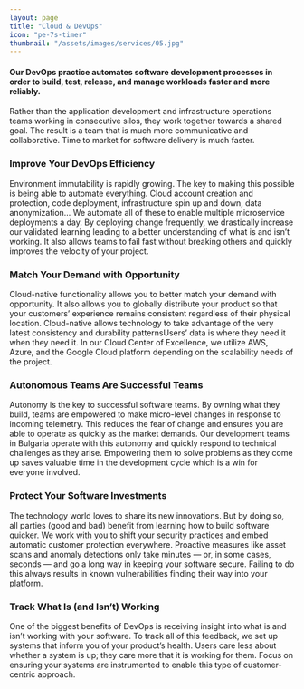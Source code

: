 ```yaml
---
layout: page
title: "Cloud & DevOps"
icon: "pe-7s-timer"
thumbnail: "/assets/images/services/05.jpg"
---
```


<h4>Our DevOps practice automates software development processes in order to build, test, release, and manage workloads faster and more reliably.</h4>

Rather than the application development and infrastructure operations teams working in consecutive silos, they work together towards a shared goal. The result is a team that is much more communicative and collaborative. Time to market for software delivery is much faster.

<h3>Improve Your DevOps Efficiency</h3>

Environment immutability is rapidly growing. The key to making this possible is being able to automate everything. Cloud account creation and protection, code deployment, infrastructure spin up and down, data anonymization… We automate all of these to enable multiple microservice deployments a day. By deploying change frequently, we drastically increase our validated learning leading to a better understanding of what is and isn’t working. It also allows teams to fail fast without breaking others and quickly improves the velocity of your project.

<h3>Match Your Demand with Opportunity</h3>

Cloud-native functionality allows you to better match your demand with opportunity. It also allows you to globally distribute your product so that your customers’ experience remains consistent regardless of their physical location. Cloud-native allows technology to take advantage of the very latest consistency and durability patternsUsers’ data is where they need it when they need it. In our Cloud Center of Excellence, we utilize AWS, Azure, and the Google Cloud platform depending on the scalability needs of the project.

<h3>Autonomous Teams Are Successful Teams</h3>

Autonomy is the key to successful software teams. By owning what they build, teams are empowered to make micro-level changes in response to incoming telemetry. This reduces the fear of change and ensures you are able to operate as quickly as the market demands. Our development teams in Bulgaria operate with this autonomy and quickly respond to technical challenges as they arise. Empowering them to solve problems as they come up saves valuable time in the development cycle which is a win for everyone involved.

<h3>Protect Your Software Investments</h3>

The technology world loves to share its new innovations. But by doing so, all parties (good and bad) benefit from learning how to build software quicker. We work with you to shift your security practices and embed automatic customer protection everywhere. Proactive measures like asset scans and anomaly detections only take minutes — or, in some cases, seconds — and go a long way in keeping your software secure. Failing to do this always results in known vulnerabilities finding their way into your platform.

<h3>Track What Is (and Isn’t) Working</h3>

One of the biggest benefits of DevOps is receiving insight into what is and isn’t working with your software. To track all of this feedback, we set up systems that inform you of your product’s health. Users care less about whether a system is up; they care more that it is working for them. Focus on ensuring your systems are instrumented to enable this type of customer-centric approach.
